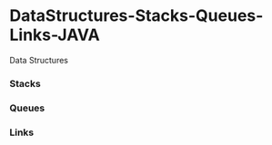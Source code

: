 # DataStructures-Stacks-Queues-Links-JAVA
Data Structures
<h3> Stacks </h3>
<h3> Queues </h3>
<h3> Links </h3>
